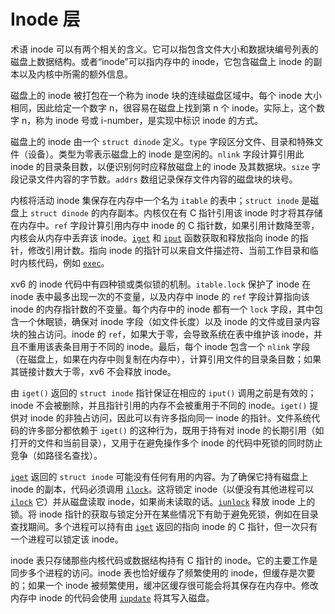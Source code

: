 # Inode 层

术语 inode 可以有两个相关的含义。它可以指包含文件大小和数据块编号列表的磁盘上数据结构。或者“inode”可以指内存中的 inode，它包含磁盘上 inode 的副本以及内核中所需的额外信息。

磁盘上的 inode 被打包在一个称为 inode 块的连续磁盘区域中。每个 inode 大小相同，因此给定一个数字 n，很容易在磁盘上找到第 n 个 inode。实际上，这个数字 n，称为 inode 号或 i-number，是实现中标识 inode 的方式。

磁盘上的 inode 由一个 `struct dinode` 定义。`type` 字段区分文件、目录和特殊文件（设备）。类型为零表示磁盘上的 inode 是空闲的。`nlink` 字段计算引用此 inode 的目录条目数，以便识别何时应释放磁盘上的 inode 及其数据块。`size` 字段记录文件内容的字节数。`addrs` 数组记录保存文件内容的磁盘块的块号。

内核将活动 inode 集保存在内存中一个名为 `itable` 的表中；`struct inode` 是磁盘上 `struct dinode` 的内存副本。内核仅在有 C 指针引用该 inode 时才将其存储在内存中。`ref` 字段计算引用内存中 inode 的 C 指针数，如果引用计数降至零，内核会从内存中丢弃该 inode。[`iget`](/source/xv6-riscv/kernel/fs.c.md) 和 [`iput`](/source/xv6-riscv/kernel/defs.h.md) 函数获取和释放指向 inode 的指针，修改引用计数。指向 inode 的指针可以来自文件描述符、当前工作目录和临时内核代码，例如 [`exec`](/source/xv6-riscv/user/user.h.md)。

xv6 的 inode 代码中有四种锁或类似锁的机制。`itable.lock` 保护了 inode 在 inode 表中最多出现一次的不变量，以及内存中 inode 的 `ref` 字段计算指向该 inode 的内存指针数的不变量。每个内存中的 inode 都有一个 `lock` 字段，其中包含一个休眠锁，确保对 inode 字段（如文件长度）以及 inode 的文件或目录内容块的独占访问。inode 的 `ref`，如果大于零，会导致系统在表中维护该 inode，并且不重用该表条目用于不同的 inode。最后，每个 inode 包含一个 `nlink` 字段（在磁盘上，如果在内存中则复制在内存中），计算引用文件的目录条目数；如果其链接计数大于零，xv6 不会释放 inode。

由 `iget()` 返回的 `struct inode` 指针保证在相应的 `iput()` 调用之前是有效的；inode 不会被删除，并且指针引用的内存不会被重用于不同的 inode。`iget()` 提供对 inode 的非独占访问，因此可以有许多指向同一 inode 的指针。文件系统代码的许多部分都依赖于 `iget()` 的这种行为，既用于持有对 inode 的长期引用（如打开的文件和当前目录），又用于在避免操作多个 inode 的代码中死锁的同时防止竞争（如路径名查找）。

[`iget`](/source/xv6-riscv/kernel/fs.c.md) 返回的 `struct inode` 可能没有任何有用的内容。为了确保它持有磁盘上 inode 的副本，代码必须调用 [`ilock`](/source/xv6-riscv/kernel/defs.h.md)。这将锁定 inode（以便没有其他进程可以 [`ilock`](/source/xv6-riscv/kernel/defs.h.md) 它）并从磁盘读取 inode，如果尚未读取的话。[`iunlock`](/source/xv6-riscv/kernel/defs.h.md) 释放 inode 上的锁。将 inode 指针的获取与锁定分开在某些情况下有助于避免死锁，例如在目录查找期间。多个进程可以持有由 [`iget`](/source/xv6-riscv/kernel/fs.c.md) 返回的指向 inode 的 C 指针，但一次只有一个进程可以锁定该 inode。

inode 表只存储那些内核代码或数据结构持有 C 指针的 inode。它的主要工作是同步多个进程的访问。inode 表也恰好缓存了频繁使用的 inode，但缓存是次要的；如果一个 inode 被频繁使用，缓冲区缓存很可能会将其保存在内存中。修改内存中 inode 的代码会使用 [`iupdate`](/source/xv6-riscv/kernel/defs.h.md) 将其写入磁盘。